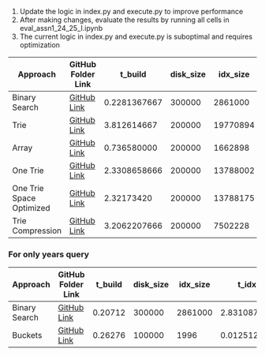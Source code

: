 1. Update the logic in index.py and execute.py to improve performance
2. After making changes, evaluate the results by running all cells in eval_assn1_24_25_I.ipynb
3. The current logic in index.py and execute.py is suboptimal and requires optimization


| Approach      | GitHub Folder Link                                                               | t_build       | disk_size | idx_size  | t_idx       | t_seek  | t_read  | score |
|---------------|----------------------------------------------------------------------------------|---------------|-----------|-----------|-------------|---------|---------|-------|
| Binary Search | [GitHub Link](https://github.com/shrilakshmisk/CS315-A1/tree/main/assn1)         | 0.2281367667  | 300000    | 2861000   | 3.787527567 | 6400303 | 1400713 | 1     |
| Trie          | [GitHub Link](https://github.com/shrilakshmisk/CS315-A1/tree/main/trie)          | 3.812614667   | 200000    | 19770894  | 0.035879767 | 2227760 | 1400713 | 1     |
| Array         | [GitHub Link](https://github.com/shrilakshmisk/CS315-A1/tree/main/array)         | 0.736580000   | 200000    | 1662898   | 0.930382966 | 2752003 | 1400708 | 1     | 
| One Trie      | [GitHub Link](https://github.com/shrilakshmisk/CS315-A1/tree/main/one%20trie)    |2.3308658666 | 200000 | 13788002 | 0.028946199 | 2227760 | 1400713 | 1   |
| One Trie Space Optimized | [GitHub Link](https://github.com/shrilakshmisk/CS315-A1/tree/main/one%20trie%20space%20optimized) | 2.32173420 | 200000 | 13788175 | 0.026583533 | 2227760 | 1400713 | 1 |
| Trie Compression | [GitHub Link](https://github.com/shrilakshmisk/CS315-A1/tree/main/trie%20compression) | 3.2062207666 | 200000 | 7502228 | 0.0376125999 | 2227760 | 1400713 | 1 |




### For only years query

| Approach      | GitHub Folder Link                                                               | t_build       | disk_size | idx_size  | t_idx       | t_seek  | t_read  | score |
|---------------|----------------------------------------------------------------------------------|---------------|-----------|-----------|-------------|---------|---------|-------|
| Binary Search | [GitHub Link](https://github.com/shrilakshmisk/CS315-A1/tree/main/assn1)         | 0.20712       | 300000    | 2861000   | 2.831087766 | 840768  | 1158280 | 1     |
| Buckets       | [GitHub Link](https://github.com/shrilakshmisk/CS315-A1/tree/main/buckets)       | 0.26276       | 100000    | 1996      | 0.012512733 | 0       | 1158280 | 1     |
